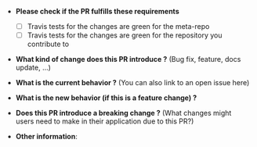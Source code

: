 * **Please check if the PR fulfills these requirements**  
  - [ ] Travis tests for the changes are green for the meta-repo  
  - [ ] Travis tests for the changes are green for the repository you contribute to

* **What kind of change does this PR introduce ?** (Bug fix, feature, docs update, ...)

* **What is the current behavior ?** (You can also link to an open issue here)

* **What is the new behavior (if this is a feature change) ?**

* **Does this PR introduce a breaking change ?** (What changes might users need to make in their application due to this PR?)

* **Other information**: